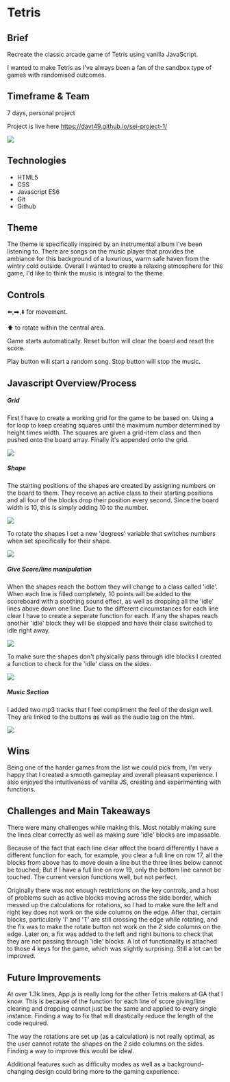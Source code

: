 # Tetris

## Brief
Recreate the classic arcade game of Tetris using vanilla JavaScript.

I wanted to make Tetris as I've always been a fan of the sandbox type of games with randomised outcomes.

## Timeframe & Team
7 days, personal project

Project is live here https://davt49.github.io/sei-project-1/

![](pics/tetris.png)

## Technologies
- HTML5
- CSS
- Javascript ES6
- Git
- Github

## Theme

The theme is specifically inspired by an instrumental album I've been listening to. There are songs on the music player that provides the ambiance for this background of a luxurious, warm safe haven from the wintry cold outside. Overall I wanted to create a relaxing atmosphere for this game, I'd like to think the music is integral to the theme.

## Controls

⬅️,➡️,⬇️ for movement.

⬆️ to rotate within the central area.

Game starts automatically.
Reset button will clear the board and reset the score.

Play button will start a random song.
Stop button will stop the music.


## Javascript Overview/Process

##### Grid

First I have to create a working grid for the game to be based on. Using a for loop to keep creating squares until the maximum number determined by height times width. The squares are given a grid-item class and then pushed onto the board array. Finally it's appended onto the grid.

![](pics/makeGrid.png)

##### Shape

The starting positions of the shapes are created by assigning numbers on the board to them. They receive an active class to their starting positions and all four of the blocks drop their position every second. Since the board width is 10, this is simply adding 10 to the number.

![](pics/slowDrop.png)

To rotate the shapes I set a new 'degrees' variable that switches numbers when set specifically for their shape.

![](pics/rotate.png)

##### Give Score/line manipulation

 When the shapes reach the bottom they will change to a class called 'idle'. When each line is filled completely, 10 points will be added to the scoreboard with a soothing sound effect, as well as dropping all the 'idle' lines above down one line. Due to the different circumstances for each line clear I have to create a seperate function for each. If any the shapes reach another 'idle' block they will be stopped and have their class switched to idle right away.

![](pics/giveScore.png)

To make sure the shapes don't physically pass through idle blocks I created a function to check for the 'idle' class on the sides.

![](pics/sideCheck.png)

##### Music Section

I added two mp3 tracks that I feel compliment the feel of the design well. They are linked to the buttons as well as the audio tag on the html.

![](pics/music.png)

## Wins

Being one of the harder games from the list we could pick from, I'm very happy that I created a smooth gameplay and overall pleasant experience. I also enjoyed the intuitiveness of vanilla JS, creating and experimenting with functions.

## Challenges and Main Takeaways

There were many challenges while making this. Most notably making sure the lines clear correctly as well as making sure 'idle' blocks are impassable.

Because of the fact that each line clear affect the board differently I have a different function for each, for example, you clear a full line on row 17, all the blocks from above has to move down a line but the three lines below cannot be touched; But if I have a full line on row 19, only the bottom line cannot be touched. The current version functions well, but not perfect.

Originally there was not enough restrictions on the key controls, and a host of problems such as active blocks moving across the side border, which messed up the calculations for rotations, so I had to make sure the left and right key does not work on the side columns on the edge. After that, certain blocks, particularly 'I' and 'T' are still crossing the edge while rotating, and the fix was to make the rotate button not work on the 2 side columns on the edge. Later on, a fix was added to the left and right buttons to check that they are not passing through 'idle' blocks. A lot of functionality is attached to those 4 keys for the game, which was slightly surprising. Still a lot can be improved.


## Future Improvements

At over 1.3k lines, App.js is really long for the other Tetris makers at GA that I know. This is because of the function for each line of score giving/line clearing and dropping cannot just be the same and applied to every single instance. Finding a way to fix that will drastically reduce the length of the code required.

The way the rotations are set up (as a calculation) is not really optimal, as the user cannot rotate the shapes on the 2 side columns on the sides. Finding a way to improve this would be ideal.

Additional features such as difficulty modes as well as a background-changing design could bring more to the gaming experience.
